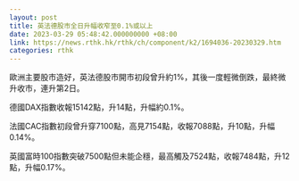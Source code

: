 ```yaml
---
layout: post
title: 英法德股市全日升幅收窄至0.1%或以上
date: 2023-03-29 05:48:42.000000000 +08:00
link: https://news.rthk.hk/rthk/ch/component/k2/1694036-20230329.htm
categories: rthk
---
```


歐洲主要股市造好，英法德股市開市初段曾升約1%，其後一度輕微倒跌，最終微升收市，連升第2日。

德國DAX指數收報15142點，升14點，升幅約0.1%。

法國CAC指數初段曾升穿7100點，高見7154點，收報7088點，升10點，升幅0.14%。

英國富時100指數突破7500點但未能企穩，最高觸及7524點，收報7484點，升12點，升幅0.17%。
